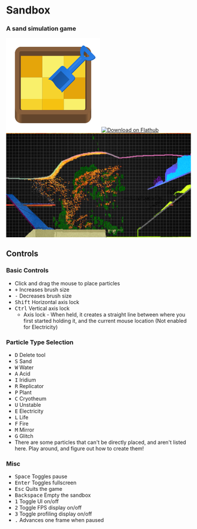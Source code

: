 # Sandbox
### A sand simulation game
![Project icon](flatpak/com.github.jms55.Sandbox.svg)
<a href="https://flathub.org/apps/details/com.github.jms55.Sandbox"><img width="240" alt="Download on Flathub" src="https://flathub.org/assets/badges/flathub-badge-en.png"/></a>
![Game screenshot](flatpak/screenshot.png)

## Controls
### Basic Controls
* Click and drag the mouse to place particles
* <kbd>+</kbd> Increases brush size
* <kbd>-</kbd> Decreases brush size
* <kbd>Shift</kbd> Horizontal axis lock
* <kbd>Ctrl</kbd> Vertical axis lock
    * Axis lock - When held, it creates a straight line between where you first started holding it, and the current mouse location (Not enabled for Electricity)
### Particle Type Selection
* <kbd>D</kbd> Delete tool
* <kbd>S</kbd> Sand
* <kbd>W</kbd> Water
* <kbd>A</kbd> Acid
* <kbd>I</kbd> Iridium
* <kbd>R</kbd> Replicator
* <kbd>P</kbd> Plant
* <kbd>C</kbd> Cryotheum
* <kbd>U</kbd> Unstable
* <kbd>E</kbd> Electricity
* <kbd>L</kbd> Life
* <kbd>F</kbd> Fire
* <kbd>M</kbd> Mirror
* <kbd>G</kbd> Glitch
* There are some particles that can't be directly placed, and aren't listed here. Play around, and figure out how to create them!
### Misc
* <kbd>Space</kbd> Toggles pause
* <kbd>Enter</kbd> Toggles fullscreen
* <kbd>Esc</kbd> Quits the game
* <kbd>Backspace</kbd> Empty the sandbox
* <kbd>1</kbd> Toggle UI on/off
* <kbd>2</kbd> Toggle FPS display on/off
* <kbd>3</kbd> Toggle profiling display on/off
* <kbd>.</kbd> Advances one frame when paused
